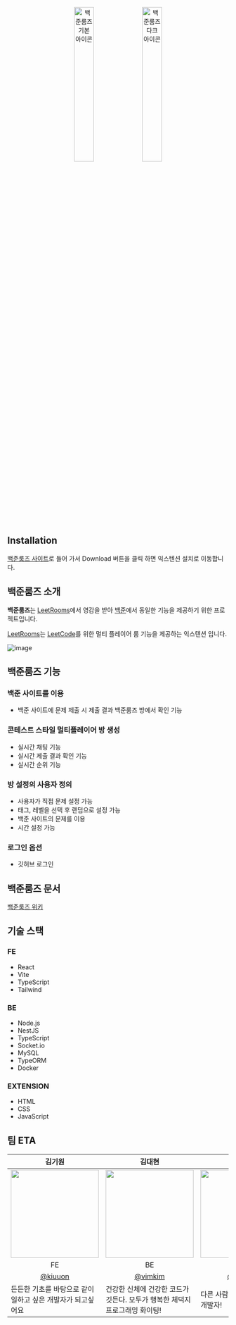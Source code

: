 <p align="center">
<img width=30% height=auto src="https://github.com/boostcampwm2023/web15-BaekjoonRooms/assets/74997112/d154ee99-e3e7-4e11-8252-b6220387e9eb" alt="백준룸즈 기본 아이콘"/>
<img width=30% height=auto src="https://github.com/boostcampwm2023/web15-BaekjoonRooms/assets/74997112/6d8c7a08-b87d-48af-855c-02f309a019c8" alt="백준룸즈 다크 아이콘"/>
</p>

## Installation

[백준룸즈 사이트](https://baekjoonrooms.com/intro)로 들어 가서 Download 버튼을 클릭 하면 익스텐션 설치로 이동합니다.

## 백준룸즈 소개

**백준룸즈**는 [LeetRooms](https://leetrooms.com/)에서 영감을 받아 [백준](https://www.acmicpc.net/)에서 동일한 기능을 제공하기 위한 프로젝트입니다.

[LeetRooms](https://leetrooms.com/)는 [LeetCode](https://leetcode.com/)를 위한 멀티 플레이어 룸 기능을 제공하는 익스텐션 입니다.

![image](https://github.com/boostcampwm2023/web15-BaekjoonRooms/assets/18080546/f1e7b702-386b-4194-8025-7b795a36701d)

## 백준룸즈 기능

### 백준 사이트를 이용

- 백준 사이트에 문제 제출 시 제출 결과 백준룸즈 방에서 확인 기능

### 콘테스트 스타일 멀티플레이어 방 생성

- 실시간 채팅 기능
- 실시간 제출 결과 확인 기능
- 실시간 순위 기능

### 방 설정의 사용자 정의

- 사용자가 직접 문제 설정 가능
- 태그, 레벨을 선택 후 랜덤으로 설정 가능
- 백준 사이트의 문제를 이용
- 시간 설정 가능

### 로그인 옵션

- 깃허브 로그인

## 백준룸즈 문서

[백준룸즈 위키](https://github.com/boostcampwm2023/web15-BaekjoonRooms/wiki)

## 기술 스택

### FE

- React
- Vite
- TypeScript
- Tailwind

### BE

- Node.js
- NestJS
- TypeScript
- Socket.io
- MySQL
- TypeORM
- Docker

### EXTENSION

- HTML
- CSS
- JavaScript

## 팀 ETA

<table align=center>
    <thead>
        <tr >
            <th style="text-align:center;" >김기원</th>
            <th style="text-align:center;" >김대현</th>
            <th style="text-align:center;" >노성주</th>
            <th style="text-align:center;" >이성우</th>
            <th style="text-align:center;" >정예찬</th>
        </tr>
    </thead>
    <tbody>
        <tr>
            <td><img width="200" src="https://avatars.githubusercontent.com/u/74997112?v=4" /></td>
            <td><img width="200" src="https://avatars.githubusercontent.com/u/18080546?v=4" /></td>
            <td><img width="200" src="https://avatars.githubusercontent.com/u/71765155?v=4" /></td>
            <td><img width="200" src="https://avatars.githubusercontent.com/u/97015501?v=4" /></td>
            <td><img width="200" src="https://avatars.githubusercontent.com/u/63452858?v=4" /></td>
        </tr>
        <tr>
            <td style="text-align:center;">FE</td>
            <td style="text-align:center;">BE</td> 
            <td style="text-align:center;">BE</td> 
            <td style="text-align:center;">FE</td> 
            <td style="text-align:center;">FE</td>
        </tr>
        <tr>
            <td style="text-align:center;"><a href="https://github.com/kiuuon">@kiuuon</a></td>
            <td style="text-align:center;"><a href="https://github.com/dqgthb">@vimkim</a></td>
            <td style="text-align:center;"><a href="https://github.com/sjn0910">@sjn0910</a></td>
            <td style="text-align:center;"><a href="https://github.com/Lukaid-dev">@Lukaid-dev</a></td>
            <td style="text-align:center;"><a href="https://github.com/glowisn">@glowisn</a></td>
        </tr>
        <tr>
            <td width="200">든든한 기초를 바탕으로 같이 일하고 싶은 개발자가 되고싶어요</td>
            <td width="200">건강한 신체에 건강한 코드가 깃든다. 모두가 행복한 체덕지 프로그래밍 화이팅!</td>
            <td width="200">다른 사람과 함께 자라고 싶은 개발자!</td>
            <td width="200">같이 일하고 싶은,<br>일을 잘하는 개발자<br>개발도 잘함</td>
            <td width="200">협업 마스터가 되고 싶은 FE 뉴비</td>
        </tr>
    </tbody>
</table>
